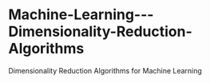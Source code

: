 # Machine-Learning---Dimensionality-Reduction-Algorithms
Dimensionality Reduction Algorithms for Machine Learning
